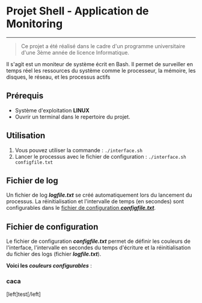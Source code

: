 # Projet Shell - Application de Monitoring

---

>Ce projet a été réalisé dans le cadre d'un programme universitaire d'une 3ème année de licence Informatique.

Il s'agit est un moniteur de système écrit en Bash. Il permet de surveiller en temps réel les ressources du système comme le processeur, la mémoire, les disques, le réseau, et les processus actifs


## Prérequis
- Système d'exploitation **LINUX**
- Ouvrir un terminal dans le repertoire du projet.

## Utilisation 
1. Vous pouvez utiliser la commande  : `./interface.sh`
2. Lancer le processus avec le fichier de configuration : `./interface.sh configfile.txt`

## Fichier de log
Un fichier de log ***logfile.txt*** se créé automatiquement lors du lancement du processus.
La réinitialisation et l'intervalle de temps (en secondes) sont configurables dans le [fichier de configuration ***configfile.txt***](#fichier-de-configuration).

## Fichier de configuration
Le fichier de configuration ***configfile.txt*** permet de définir les couleurs de l'interface, l'intervalle en secondes du temps d'écriture et la réinitialisation du fichier des logs (fichier ***logfile.txt***).

**Voici les _couleurs configurables_** :
### caca
[left]test[/left]

